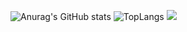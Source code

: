 ![Anurag's GitHub stats](https://github-readme-stats.vercel.app/api?username=lipedeoliveira&show_icons=true&theme=dark)
![TopLangs](https://github-readme-stats.vercel.app/api/top-langs/?username=lipedeoliveira&hide_progresstrue&theme=dark)
 <a href="mailto:felipe.vieira.7721@gmail.com"><img src="https://img.shields.io/badge/Gmail-D14836?style=for-the-badge&logo=gmail&logoColor=white"/></a>


